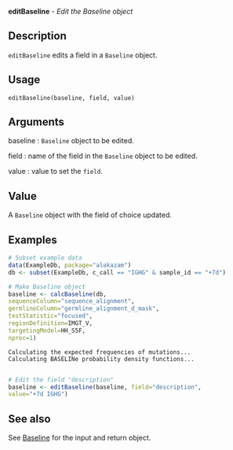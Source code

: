 **editBaseline** - *Edit the Baseline object*

Description
--------------------

`editBaseline` edits a field in a `Baseline` object.


Usage
--------------------
```
editBaseline(baseline, field, value)
```

Arguments
-------------------

baseline
:   `Baseline` object to be edited.

field
:   name of the field in the `Baseline` object to be edited.

value
:   value to set the `field`.




Value
-------------------

A `Baseline` object with the field of choice updated.



Examples
-------------------

```R
# Subset example data
data(ExampleDb, package="alakazam")
db <- subset(ExampleDb, c_call == "IGHG" & sample_id == "+7d")

# Make Baseline object
baseline <- calcBaseline(db, 
sequenceColumn="sequence_alignment",
germlineColumn="germline_alignment_d_mask", 
testStatistic="focused",
regionDefinition=IMGT_V,
targetingModel=HH_S5F,
nproc=1)

```


```
Calculating the expected frequencies of mutations...
Calculating BASELINe probability density functions...

```


```R

# Edit the field "description"
baseline <- editBaseline(baseline, field="description", 
value="+7d IGHG")
```



See also
-------------------

See [Baseline](Baseline-class.md) for the input and return object.






